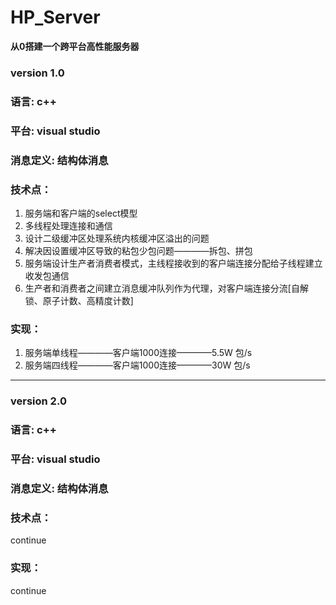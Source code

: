 # HP_Server
**从0搭建一个跨平台高性能服务器**

### version 1.0
### 语言: c++
### 平台: visual studio
### 消息定义: 结构体消息
### 技术点：
1. 服务端和客户端的select模型
2. 多线程处理连接和通信
3. 设计二级缓冲区处理系统内核缓冲区溢出的问题
4. 解决因设置缓冲区导致的粘包少包问题————拆包、拼包
5. 服务端设计生产者消费者模式，主线程接收到的客户端连接分配给子线程建立收发包通信
6. 生产者和消费者之间建立消息缓冲队列作为代理，对客户端连接分流[自解锁、原子计数、高精度计数]
### 实现：
1. 服务端单线程————客户端1000连接————5.5W 包/s
2. 服务端四线程————客户端1000连接————30W  包/s

---

### version 2.0
### 语言: c++
### 平台: visual studio
### 消息定义: 结构体消息
### 技术点：
continue
### 实现：
continue
